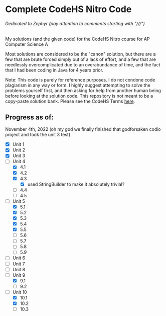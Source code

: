 # Complete CodeHS Nitro Code
###### Dedicated to Zephyr (pay attention to comments starting with "///")
My solutions (and the given code) for the CodeHS Nitro course for AP Computer Science A 

Most solutions are considered to be the "canon" solution, but there are a few that are brute forced simply out of a lack of effort, and a few that are needlessly overcomplicated due to an overabundance of time, and the fact that I had been coding in Java for 4 years prior.

Note: This code is purely for reference purposes. I do not condone code plagiarism in any way or form. I highly suggest attempting to solve the problems yourself first, and then asking for help from another human being before looking at the solution code. This repository is not meant to be a copy-paste solution bank. 
Please see the CodeHS Terms [here](https://codehs.com/terms).

## Progress as of:
November 4th, 2022 (oh my god we finally finished that godforsaken codio project and took the unit 3 test)

- [x] Unit 1
- [x] Unit 2
- [x] Unit 3 
- [ ] Unit 4
  - [x] 4.1
  - [x] 4.2
  - [x] 4.3
    - [x] used StringBuilder to make it absolutely trivial?
  - [ ] 4.4
  - [ ] 4.5
- [ ] Unit 5
  - [x] 5.1
  - [x] 5.2
  - [x] 5.3
  - [x] 5.4
  - [x] 5.5
  - [ ] 5.6
  - [ ] 5.7
  - [ ] 5.8
  - [ ] 5.9
- [ ] Unit 6
- [ ] Unit 7
- [ ] Unit 8
- [ ] Unit 9
  - [x] 9.1 
  - [ ] 9.2
- [ ] Unit 10
  - [x] 10.1
  - [x] 10.2
  - [ ] 10.3